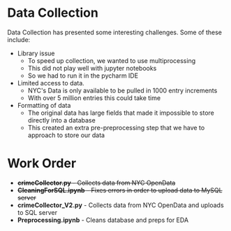 # Data Collection
Data Collection has presented some interesting challenges. Some of these include:
- Library issue
  - To speed up collection, we wanted to use multiprocessing
  - This did not play well with jupyter notebooks
  - So we had to run it in the pycharm IDE
- Limited access to data.
  - NYC's Data is only available to be pulled in 1000 entry increments
  - With over 5 million entries this could take time
- Formatting of data
  - The original data has large fields that made it impossible to store directly into a database
  - This created an extra pre-preprocessing step that we have to approach to store our data

# Work Order
- ~~**crimeCollector.py** - Collects data from NYC OpenData~~
- ~~**CleaningForSQL.ipynb** - Fixes errors in order to upload data to MySQL server~~
- **crimeCollector_V2.py** - Collects data from NYC OpenData and uploads to SQL server
- **Preprocessing.ipynb** - Cleans database and preps for EDA
